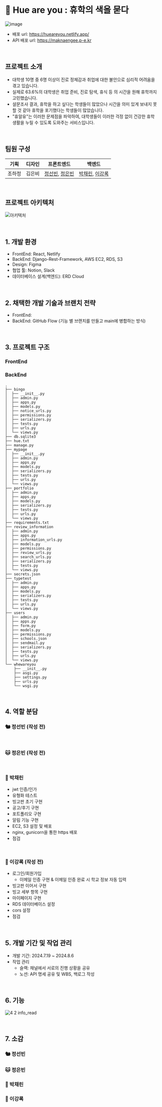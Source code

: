 # 🏫 Hue are you : 휴학의 색을 묻다
![image](https://github.com/user-attachments/assets/06987b1c-6bd3-4fa4-8032-ae65533e28ca)
- 배포 url: https://hueareyou.netlify.app/
- API 배포 url: https://maknaengee.p-e.kr

<br/>

## 프로젝트 소개
- 대학생 10명 중 6명 이상이 진로 정체감과 취업에 대한 불안으로 심리적 어려움을 겪고 있습니다.
- 실제로 63.6%의 대학생은 취업 준비, 진로 탐색, 휴식 등 의 시간을 원해 휴학까지 고민했습니다.
- 설문조사 결과, 휴학을 하고 싶다는 학생들이 많았으나 시간을 의미 있게 보내지 못할 것 같아 휴학을 포기했다는 학생들이 많았습니다.
- "휴알유"는 이러한 문제점을 파악하여, 대학생들이 이러한 걱정 없이 건강한 휴학 생활을 누릴 수 있도록 도와주는 서비스입니다.

<br/>

## 팀원 구성
| 기획 | 디자인 | 프론트엔드 | 백엔드 |
| --- | --- | --- | --- |
| 조하정 | 김은비 | [정선빈](https://github.com/jungsunbeen), [정은빈](https://github.com/eunkong0-0) | [박채린](https://github.com/cherrynniii), [이강록](https://github.com/kangroklee) |

<br/>

## 프로젝트 아키텍처
![아키텍처](https://github.com/user-attachments/assets/0b47bc0c-2232-45d9-937e-cc3de11a26f8)

<br/>

## 1. 개발 환경
- FrontEnd: React, Netlify
- BackEnd: Django-Rest-Framework, AWS EC2, RDS, S3
- Design: Figma
- 협업 툴: Notion, Slack
- 데이터베이스 설계(백엔드): ERD Cloud

<br/>

## 2. 채택한 개발 기술과 브랜치 전략
- FrontEnd:
- BackEnd: GitHub Flow (기능 별 브랜치를 만들고 main에 병합하는 방식)

<br/>

## 3. 프로젝트 구조
### FrontEnd
### BackEnd
```
.
├── bingo
│  ├── __init__.py
│  ├── admin.py
│  ├── apps.py
│  ├── models.py
│  ├── notice_urls.py
│  ├── permissions.py
│  ├── serializers.py
│  ├── tests.py
│  ├── urls.py
│  └── views.py
├── db.sqlite3
├── hue.txt
├── manage.py
├── mypage
│  ├── __init__.py
│  ├── admin.py
│  ├── apps.py
│  ├── models.py
│  ├── serializers.py
│  ├── tests.py
│  ├── urls.py
│  └── views.py
├── portfolio
│  ├── admin.py
│  ├── apps.py
│  ├── models.py
│  ├── serializers.py
│  ├── tests.py
│  ├── urls.py
│  └── views.py
├── requirements.txt
├── review_information
│  ├── admin.py
│  ├── apps.py
│  ├── information_urls.py
│  ├── models.py
│  ├── permissions.py
│  ├── review_urls.py
│  ├── search_urls.py
│  ├── serializers.py
│  ├── tests.py
│  └── views.py
├── secrets.json
├── typetest
│  ├── admin.py
│  ├── apps.py
│  ├── models.py
│  ├── serializers.py
│  ├── tests.py
│  ├── urls.py
│  └── views.py
├── users
│  ├── admin.py
│  ├── apps.py
│  ├── form.py
│  ├── models.py
│  ├── permissions.py
│  ├── schools.json
│  ├── sendmail.py
│  ├── serializers.py
│  ├── tests.py
│  ├── urls.py
│  └── views.py
└── whewareyou
    ├── __init__.py
    ├── asgi.py
    ├── settings.py
    ├── urls.py
    └── wsgi.py
```

<br/>

## 4. 역할 분담
### 🐿️ 정선빈 (작성 전)

<br/>

### 🐱 정은빈 (작성 전)

<br/>

### 🐔 박채린
- jwt 인증/인가
- 유형화 테스트
- 빙고판 초기 구현
- 공고/후기 구현
- 포트폴리오 구현
- 알림 기능 구현
- EC2, S3 설정 및 배포
- nginx, gunicorn을 통한 https 배포
- 점검

<br/>
  
### 🐐 이강록 (작성 전)
- 로그인/회원가입
  - 이메일 인증 구현 & 이메일 인증 완료 시 학교 정보 자동 입력
- 빙고판 이어서 구현
- 빙고 세부 항목 구현
- 마이페이지 구현
- RDS 데이터베이스 설정
- cors 설정
- 점검

<br/>

## 5. 개발 기간 및 작업 관리
- 개발 기간: 2024.7.19 ~ 2024.8.6
- 작업 관리
  - 슬랙: 채널에서 서로의 진행 상황을 공유
  - 노션: API 명세 공유 및 WBS, 백로그 작성

<br/>

## 6. 기능
![4 2  info_read](https://github.com/user-attachments/assets/33125ec7-d9bf-42aa-b972-1e1d0f44d7f9)

<br/>

## 7. 소감
### 🐿️ 정선빈
### 🐱 정은빈
### 🐔 박채린
### 🐐 이강록
